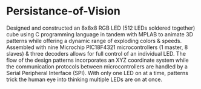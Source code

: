 # Persistance-of-Vision

Designed and constructed an 8x8x8 RGB LED (512 LEDs soldered together) cube using C programming language in tandem with MPLAB to animate 3D patterns while offering a dynamic range of exploding colors & speeds.
Assembled with nine Microchip PIC18F4321 microcontrollers (1 master, 8 slaves) & three decoders allows for full control of an individual LED. The flow of the design patterns incorporates an XYZ coordinate system while the communication protocols between microcontrollers are handled by a Serial Peripheral Interface (SPI). With only one LED on at a time, patterns trick the human eye into thinking multiple LEDs are on at once.
